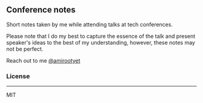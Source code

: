 ## Conference notes

Short notes taken by me while attending talks at tech conferences. 

Please note that I do my best to capture the essence of the talk and present speaker's ideas to the best of my understanding, however, these notes may not be perfect.

Reach out to me [@amirootyet](https://twitter.com/amirootyet)

### License
----

MIT
